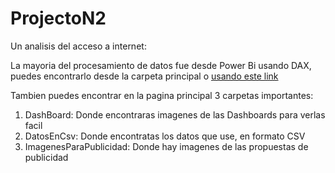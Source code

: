 # ProjectoN2
Un analisis del acceso a internet:

La mayoria del procesamiento de datos fue desde Power Bi usando DAX, puedes encontrarlo desde la carpeta principal o [usando este link](https://github.com/Daumian/ProjectoN2/raw/main/PowerBiAnalisis.pbix)

Tambien puedes encontrar en la pagina principal 3 carpetas importantes:

1. DashBoard: Donde encontraras imagenes de las Dashboards para verlas facil
2. DatosEnCsv: Donde encontratas los datos que use, en formato CSV
3. ImagenesParaPublicidad: Donde hay imagenes de las propuestas de publicidad


